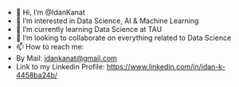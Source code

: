 - 👋 Hi, I’m @IdanKanat
- 👀 I’m interested in Data Science, AI & Machine Learning
- 🌱 I’m currently learning Data Science at TAU
- 💞️ I’m looking to collaborate on everything related to Data Science
- 📫 How to reach me:
- By Mail: idankanat@gmail.com
- Link to my Linkedin Profile: https://www.linkedin.com/in/idan-k-4458ba24b/

<!---
IdanKanat/IdanKanat is a ✨ special ✨ repository because its `README.md` (this file) appears on your GitHub profile.
You can click the Preview link to take a look at your changes.
--->
